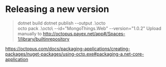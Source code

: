 # Releasing a new version
> dotnet build
> dotnet publish --output .\octo\
> octo pack .\octo\ --id="MongoThings.Web" --version="1.0.2"
Upload manually to http://octopus.payex.net/app#/Spaces-1/library/builtinrepository

https://octopus.com/docs/packaging-applications/creating-packages/nuget-packages/using-octo.exe#packaging-a.net-core-application